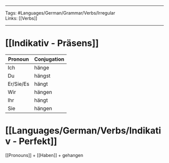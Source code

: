 ___
Tags: #Languages/German/Grammar/Verbs/Irregular  
Links: [[Verbs]]
___
# [[Indikativ - Präsens]]
Pronoun|Conjugation
------------ | ------------
Ich | hänge
Du | hängst
Er/Sie/Es | hängt
Wir | hängen
Ihr | hängt
Sie | hängen


# [[Languages/German/Verbs/Indikativ - Perfekt]]
[[Pronouns]] + [[Haben]] + gehangen